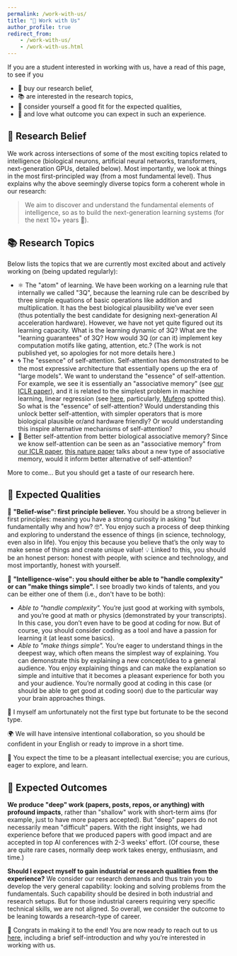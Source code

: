 ```yaml
---
permalink: /work-with-us/
title: "🤝 Work with Us"
author_profile: true
redirect_from:
    - /work-with-us/
    - /work-with-us.html
---
```


If you are a student interested in working with us, have a read of this page, to see if you

-   🌈 buy our research belief,
-   📚 are interested in the research topics,
-   🌟 consider yourself a good fit for the expected qualities,
-   🎯 and love what outcome you can expect in such an experience.

## 🌈 Research Belief

We work across intersections of some of the most exciting topics related to intelligence (biological neurons, artificial neural networks, transformers, next-generation GPUs, detailed below). Most importantly, we look at things in the most first-principled way (from a most fundamental level). Thus explains why the above seemingly diverse topics form a coherent whole in our research:

> We aim to discover and understand the fundamental elements of intelligence, so as to build the next-generation learning systems (for the next 10+ years 🚀).

## 📚 Research Topics

Below lists the topics that we are currently most excited about and actively working on (being updated regularly):

-   ⚛️ The "atom" of learning. We have been working on a learning rule that internally we called "3Q", because the learning rule can be described by three simple equations of basic operations like addition and multiplication. It has the best biological plausibility we’ve ever seen (thus potentially the best candidate for designing next-generation AI acceleration hardware). However, we have not yet quite figured out its learning capacity. What is the learning dynamic of 3Q? What are the "learning guarantees" of 3Q? How would 3Q (or can it) implement key computation motifs like gating, attention, etc.? (The work is not published yet, so apologies for not more details here.)
-   🌀 The "essence" of self-attention. Self-attention has demonstrated to be the most expressive architecture that essentially opens up the era of "large models". We want to understand the "essence" of self-attention. For example, we see it is essentially an "associative memory" (see [our ICLR paper](https://proceedings.mlr.press/v162/millidge22a/millidge22a.pdf)), and it is related to the simplest problem in machine learning, linear regression (see [here](https://c16mftang.github.io/attention.html), particularly, [Mufeng](https://c16mftang.github.io/index.html) spotted this). So what is the "essence" of self-attention? Would understanding this unlock better self-attention, with simpler operators that is more biological plausible or/and hardware friendly? Or would understanding this inspire alternative mechanisms of self-attention? 
-   🤔 Better self-attention from better biological associative memory? Since we know self-attention can be seen as an "associative memory" from [our ICLR paper](https://proceedings.mlr.press/v162/millidge22a/millidge22a.pdf), [this nature paper](https://www.nature.com/articles/s41586-024-08392-y) talks about a new type of associative memory, would it inform better alternative of self-attention?

More to come... But you should get a taste of our research here.

## 🌟 Expected Qualities

🌌 **"Belief-wise": first principle believer.**
You should be a strong believer in first principles: meaning you have a strong curiosity in asking "but fundamentally why and how? 🤓". You enjoy such a process of deep thinking and exploring to understand the essence of things (in science, technology, even also in life). You enjoy this because you believe that’s the only way to make sense of things and create unique value!
💡 Linked to this, you should be an honest person: honest with people, with science and technology, and most importantly, honest with yourself.

🧩 **"Intelligence-wise": you should either be able to "handle complexity" or can "make things simple".**
I see broadly two kinds of talents, and you can be either one of them (i.e., don't have to be both):

-   _Able to "handle complexity"._ You’re just good at working with symbols, and you’re good at math or physics (demonstrated by your transcripts). In this case, you don’t even have to be good at coding for now. But of course, you should consider coding as a tool and have a passion for learning it (at least some basics).
-   _Able to "make things simple"._ You’re eager to understand things in the deepest way, which often means the simplest way of explaining. You can demonstrate this by explaining a new concept/idea to a general audience. You enjoy explaining things and can make the explanation so simple and intuitive that it becomes a pleasant experience for both you and your audience. You’re normally good at coding in this case (or should be able to get good at coding soon) due to the particular way your brain approaches things.

🌟 I myself am unfortunately not the first type but fortunate to be the second type.

🌍 We will have intensive intentional collaboration, so you should be confident in your English or ready to improve in a short time.

🌱 You expect the time to be a pleasant intellectual exercise; you are curious, eager to explore, and learn.

## 🎯 Expected Outcomes

**We produce "deep" work (papers, posts, repos, or anything) with profound impacts**, rather than "shallow" work with short-term aims (for example, just to have more papers accepted).
But "deep" papers do not necessarily mean "difficult" papers. With the right insights, we had experience before that we produced papers with good impact and are accepted in top AI conferences with 2-3 weeks' effort. (Of course, these are quite rare cases, normally deep work takes energy, enthusiasm, and time.)

**Should I expect myself to gain industrial or research qualities from the experience?**
We consider our research demands and thus train you to develop the very general capability: looking and solving problems from the fundamentals. Such capability should be desired in both industrial and research setups.
But for those industrial careers requiring very specific technical skills, we are not aligned.
So overall, we consider the outcome to be leaning towards a research-type of career.

🎉 Congrats in making it to the end! You are now ready to reach out to us [here](https://yuhangsong.github.io/contact/), including a brief self-introduction and why you’re interested in working with us.